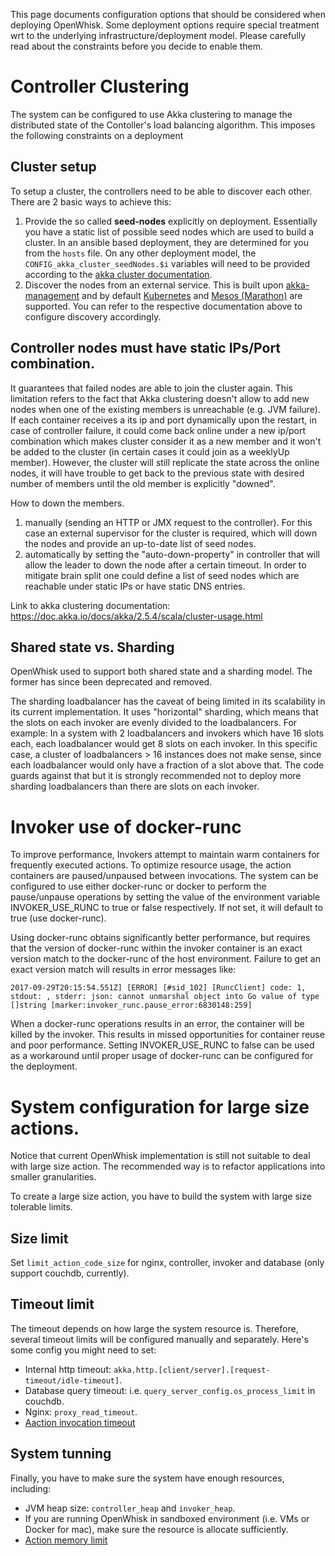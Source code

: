 <!--
#
# Licensed to the Apache Software Foundation (ASF) under one or more
# contributor license agreements.  See the NOTICE file distributed with
# this work for additional information regarding copyright ownership.
# The ASF licenses this file to You under the Apache License, Version 2.0
# (the "License"); you may not use this file except in compliance with
# the License.  You may obtain a copy of the License at
#
#     http://www.apache.org/licenses/LICENSE-2.0
#
# Unless required by applicable law or agreed to in writing, software
# distributed under the License is distributed on an "AS IS" BASIS,
# WITHOUT WARRANTIES OR CONDITIONS OF ANY KIND, either express or implied.
# See the License for the specific language governing permissions and
# limitations under the License.
#
-->
This page documents configuration options that should be considered when deploying OpenWhisk. Some deployment options require special treatment wrt to the underlying infrastructure/deployment model. Please carefully read about the constraints before you decide to enable them.

# Controller Clustering

The system can be configured to use Akka clustering to manage the distributed state of the Contoller's load balancing algorithm.  This imposes the following constraints on a deployment

## Cluster setup

To setup a cluster, the controllers need to be able to discover each other. There are 2 basic ways to achieve this:

1. Provide the so called **seed-nodes** explicitly on deployment. Essentially you have a static list of possible seed nodes which are used to build a cluster. In an ansible based deployment, they are determined for you from the `hosts` file. On any other deployment model, the `CONFIG_akka_cluster_seedNodes.$i` variables will need to be provided according to the [akka cluster documentation](https://doc.akka.io/docs/akka/2.5/cluster-usage.html#joining-to-seed-nodes).
2. Discover the nodes from an external service. This is built upon [akka-management](https://developer.lightbend.com/docs/akka-management/current/) and by default [Kubernetes](https://developer.lightbend.com/docs/akka-management/current/discovery.html#discovery-method-kubernetes-api) and [Mesos (Marathon)](https://developer.lightbend.com/docs/akka-management/current/discovery.html#discovery-method-marathon-api) are supported. You can refer to the respective documentation above to configure discovery accordingly.


## Controller nodes must have static IPs/Port combination.

It guarantees that failed nodes are able to join the cluster again.
This limitation refers to the fact that Akka clustering doesn't allow to add new nodes when one of the existing members is unreachable (e.g. JVM failure). If each container receives a its ip and port dynamically upon the restart, in case of controller failure, it could come back online under a new ip/port combination which makes cluster consider it as a new member and it won't be added to the cluster (in certain cases it could join as a weeklyUp member). However, the cluster will still replicate the state across the online nodes, it will have trouble to get back to the previous state with desired number of members until the old member is explicitly "downed".

How to down the members.
1. manually (sending an HTTP or JMX request to the controller). For this case an external supervisor for the cluster is required, which will down the nodes and provide an up-to-date list of seed nodes.
2. automatically by setting the "auto-down-property" in controller that will allow the leader to down the node after a certain timeout. In order to mitigate brain split one could define a list of seed nodes which are reachable under static IPs or have static DNS entries.

Link to akka clustering documentation:
https://doc.akka.io/docs/akka/2.5.4/scala/cluster-usage.html

## Shared state vs. Sharding

OpenWhisk used to support both shared state and a sharding model. The former has since been deprecated and removed.

The sharding loadbalancer has the caveat of being limited in its scalability in its current implementation. It uses "horizontal" sharding, which means that the slots on each invoker are evenly divided to the loadbalancers. For example: In a system with 2 loadbalancers and invokers which have 16 slots each, each loadbalancer would get 8 slots on each invoker. In this specific case, a cluster of loadbalancers > 16 instances does not make sense, since each loadbalancer would only have a fraction of a slot above that. The code guards against that but it is strongly recommended not to deploy more sharding loadbalancers than there are slots on each invoker.

# Invoker use of docker-runc

To improve performance, Invokers attempt to maintain warm containers for frequently executed actions. To optimize resource usage, the action containers are paused/unpaused between invocations.  The system can be configured to use either docker-runc or docker to perform the pause/unpause operations by setting the value of the environment variable INVOKER_USE_RUNC to true or false respectively. If not set, it will default to true (use docker-runc).

Using docker-runc obtains significantly better performance, but requires that the version of docker-runc within the invoker container is an exact version match to the docker-runc of the host environment.  Failure to get an exact version match will results in error messages like:
```
2017-09-29T20:15:54.551Z] [ERROR] [#sid_102] [RuncClient] code: 1, stdout: , stderr: json: cannot unmarshal object into Go value of type []string [marker:invoker_runc.pause_error:6830148:259]
```
When a docker-runc operations results in an error, the container will be killed by the invoker.  This results in missed opportunities for container reuse and poor performance.  Setting INVOKER_USE_RUNC to false can be used as a workaround until proper usage of docker-runc can be configured for the deployment.

# System configuration for large size actions.

Notice that current OpenWhisk implementation is still not suitable to deal with large size action. The recommended way is to refactor applications into smaller granularities.

To create a large size action, you have to build the system with large size tolerable limits.

## Size limit

Set `limit_action_code_size` for nginx, controller, invoker and database (only support couchdb, currently).

## Timeout limit

The timeout depends on how large the system resource is. Therefore, several timeout limits will be configured manually and separately. Here's some config you might need to set:

* Internal http timeout: `akka.http.[client/server].[request-timeout/idle-timeout]`.
* Database query timeout: i.e. `query_server_config.os_process_limit` in couchdb.
* Nginx: `proxy_read_timeout`.
* [Aaction invocation timeout](./reference.md#per-action-timeout-ms-default-60s)

## System tunning

Finally, you have to make sure the system have enough resources, including:

* JVM heap size: `controller_heap` and `invoker_heap`.
* If you are running OpenWhisk in sandboxed environment (i.e. VMs or Docker for mac), make sure the resource is allocate sufficiently.
* [Action memory limit](./reference.md#per-action-memory-mb-default-256mb)

